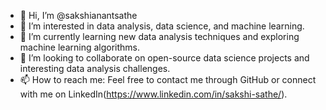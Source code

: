 - 👋 Hi, I’m @sakshianantsathe
- 👀 I’m interested in data analysis, data science, and machine learning.
- 🌱 I’m currently learning new data analysis techniques and exploring machine learning algorithms.
- 💞️ I’m looking to collaborate on open-source data science projects and interesting data analysis challenges.
- 📫 How to reach me: Feel free to contact me through GitHub or connect with me on LinkedIn(https://www.linkedin.com/in/sakshi-sathe/).

<!---
sakshianantsathe/sakshianantsathe is a ✨ special ✨ repository because its `README.md` (this file) appears on your GitHub profile.
You can click the Preview link to take a look at your changes.
--->
